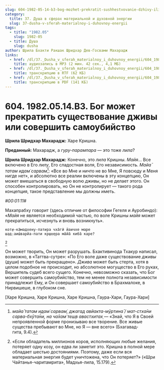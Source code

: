 ```yaml
---
slug: 604-1982-05-14-b3-bog-mozhet-prekratit-sushhestvovanie-dzhivy-ili-sovershit-samoubijstvo
category:
  title: 37. Душа в сферах материальной и духовной энергии
  slug: 37-dusha-v-sferah-materialnoy-i-duhovnoy-energii
tags:
  - title: "1982.05"
    slug: 1982-05
  - title: Душа
    slug: dusha
author: Шрила Бхакти Ракшак Шридхар Дев-Госвами Махарадж
links:
  - href: /dl/37._Dusha_v_sferah_materialnoy_i_duhovnoy_energii/604_1982.05.14.B3_SridharMj_Bog_mozhet_prekratit_sushhestvovanie_dzhivy_ili_sovershit_samoubijstvo.mp3
    title: аудиозапись в MP3 (2 мин. 42 сек., 4,1 МБ)
  - href: /dl/37._Dusha_v_sferah_materialnoy_i_duhovnoy_energii/604_1982.05.14.B3_SridharMj_Bog_mozhet_prekratit_sushhestvovanie_dzhivy_ili_sovershit_samoubijstvo.rtf
    title: транскрипцию в RTF (62 КБ)
  - href: /dl/37._Dusha_v_sferah_materialnoy_i_duhovnoy_energii/604_1982.05.14.B3_SridharMj_Bog_mozhet_prekratit_sushhestvovanie_dzhivy_ili_sovershit_samoubijstvo.pdf
    title: транскрипцию в PDF (141 КБ)
---
```


# 604. 1982.05.14.B3. Бог может прекратить существование дживы или совершить самоубийство

**Шрила Шридхар Махарадж:** Харе Кришна.

**Преданный:** Махарадж, а *гуру-парампара* — это тоже *лила*?

**Шрила Шридхар Махарадж:** Конечно, это *лила* Кришны. *Майя*… Все включено в Его *лилу*, Его сладостная воля, Его независимость. *Майа̄ татам идам̇ сарвам̇*[^_ftn1]: «Все во Мне и ничто не во Мне, Я повсюду и Меня нигде нет», и абсолютно все реалии включены в эту концепцию, Он может вмешаться в свободную волю *дживы*, но не делает этого. Он способен контролировать, но Он не контролирует — такого рода концепция, такое представление мы должны иметь.

*#00:01:11#*

Махапрабху говорит (здесь отличие от философии Гегеля и Ауробиндо): «*Майя* не является необходимой частью, по воле Кришны *майя* может прекратиться, исчезнуть и вновь возникнуть».

    кот̣и-ка̄мадхену-патира чха̄гӣ йаичхе маре
    ш̣ад̣-аиш́варйа-пати кр̣ш̣н̣ера ма̄йа̄ киба̄ каре?
[^_ftn2]

Он может творить, Он может разрушать. Бхактивинода Тхакур написал, возможно, в «Таттва-сутре»: «По Его воле даже существование *дживы* (души) может быть прекращено». *Джива* может быть стерта, хотя в целом подобное не происходит, но абсолютное могущество в Его руках, Вершитель судеб всего сущего. Конечно, невозможно сказать, что Бог может совершить самоубийство, тем не менее полнота независимости принадлежит Ему, и Он совершает самоубийство в Брахмалоке, в Нирвишеше, в глубоком сне.

[Харе Кришна, Харе Кришна, Харе Кришна, Гаура-Хари, Гаура-Хари]



[^_ftn1]: *майа̄ татам идам̇ сарвам̇, джагад авйакта-мӯртина̄ / мат-стха̄ни сарва-бхӯта̄ни, на ча̄хам̇ теш̣в авастхитах̣* — «Знай, что Я в Своей непроявленной форме пронизываю все творение. Все живые существа пребывают во Мне, но Я — вне всего» (Бхагавад-гита, 9.4).

[^_ftn2]: «Если обладатель миллионов коров, исполняющих любые желания, потеряет одну козу, он едва ли заметит это. Кришна в полной мере обладает шестью достояниями. Поэтому, даже если вся материальная энергия будет уничтожена, что Он потеряет?» («Шри Чайтанья-чаритамрита», Мадхья-лила, 15.179).

